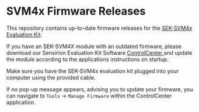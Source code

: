 # SVM4x Firmware Releases

This repository contains up-to-date firmware releases for the [SEK-SVM4x
Evaluation Kit](https://sensirion.com/products/catalog/SEK-SVM4x/).

If you have an SEK-SVM4X module with an outdated firmware, please download our
Sensirion Evaluation Kit Software [ControlCenter
](https://sensirion.com/products/sensor-evaluation/control-center/)
 and update the module according to the applications instructions on startup.
 
Make sure you have the SEK-SVM4x evaluation kit plugged into your computer
 using the provided cable.
 
If no pop-up message appears, advising you to update your firmware, you can 
navigate to `Tools` -> `Manage Firmware` within the ControlCenter application.
